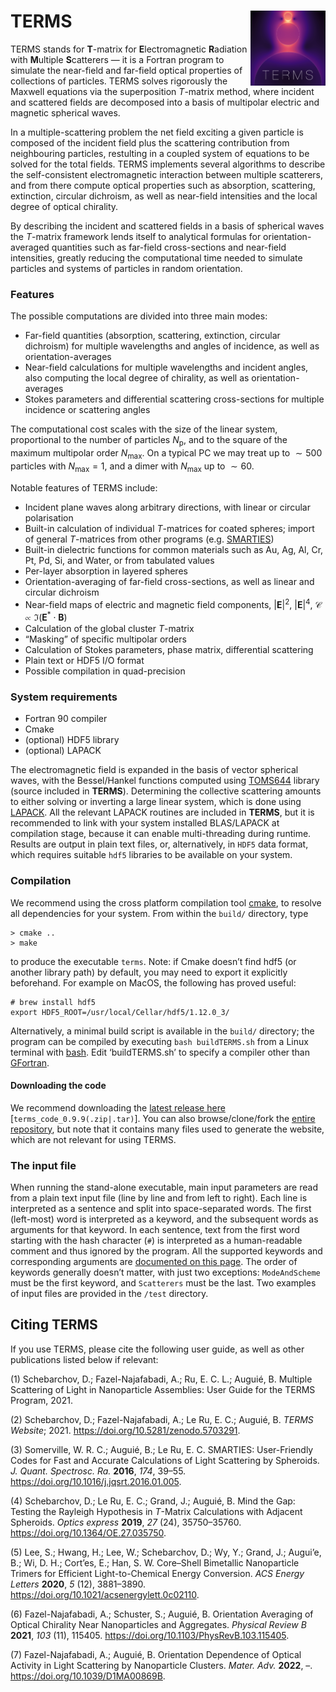 
<!-- Index.md is generated from Index.Rmd. Please edit that file -->

# TERMS <img src="man/figures/logo.png" width="120" align="right" />

TERMS stands for **T**-matrix for **E**lectromagnetic **R**adiation with
**M**ultiple **S**catterers — it is a Fortran program to simulate the
near-field and far-field optical properties of collections of particles.
TERMS solves rigorously the Maxwell equations via the superposition
*T*-matrix method, where incident and scattered fields are decomposed
into a basis of multipolar electric and magnetic spherical waves.

In a multiple-scattering problem the net field exciting a given particle
is composed of the incident field plus the scattering contribution from
neighbouring particles, restulting in a coupled system of equations to
be solved for the total fields. TERMS implements several algorithms to
describe the self-consistent electromagnetic interaction between
multiple scatterers, and from there compute optical properties such as
absorption, scattering, extinction, circular dichroism, as well as
near-field intensities and the local degree of optical chirality.

By describing the incident and scattered fields in a basis of spherical
waves the *T*-matrix framework lends itself to analytical formulas for
orientation-averaged quantities such as far-field cross-sections and
near-field intensities, greatly reducing the computational time needed
to simulate particles and systems of particles in random orientation.

### Features

The possible computations are divided into three main modes:

-   Far-field quantities (absorption, scattering, extinction, circular
    dichroism) for multiple wavelengths and angles of incidence, as well
    as orientation-averages
-   Near-field calculations for multiple wavelengths and incident
    angles, also computing the local degree of chirality, as well as
    orientation-averages
-   Stokes parameters and differential scattering cross-sections for
    multiple incidence or scattering angles

The computational cost scales with the size of the linear system,
proportional to the number of particles *N*<sub>p</sub>, and to the
square of the maximum multipolar order *N*<sub>max</sub>. On a typical
PC we may treat up to  ∼ 500 particles with *N*<sub>max</sub> = 1, and a
dimer with *N*<sub>max</sub> up to  ∼ 60.

Notable features of TERMS include:

-   Incident plane waves along arbitrary directions, with linear or
    circular polarisation
-   Built-in calculation of individual *T*-matrices for coated spheres;
    import of general *T*-matrices from other programs
    (e.g. [SMARTIES](https://www.victoria.ac.nz/scps/research/research-groups/raman-lab/numerical-tools/smarties))
-   Built-in dielectric functions for common materials such as Au, Ag,
    Al, Cr, Pt, Pd, Si, and Water, or from tabulated values
-   Per-layer absorption in layered spheres
-   Orientation-averaging of far-field cross-sections, as well as linear
    and circular dichroism
-   Near-field maps of electric and magnetic field components,
    \|**E**\|<sup>2</sup>, \|**E**\|<sup>4</sup>,
    𝒞 ∝ ℑ(**E**<sup>\*</sup> ⋅ **B**)
-   Calculation of the global cluster *T*-matrix
-   “Masking” of specific multipolar orders
-   Calculation of Stokes parameters, phase matrix, differential
    scattering
-   Plain text or HDF5 I/O format
-   Possible compilation in quad-precision

### System requirements

-   Fortran 90 compiler
-   Cmake
-   (optional) HDF5 library
-   (optional) LAPACK

The electromagnetic field is expanded in the basis of vector spherical
waves, with the Bessel/Hankel functions computed using
[TOMS644](http://www.netlib.org/toms-2014-06-10/644) library (source
included in **TERMS**). Determining the collective scattering amounts to
either solving or inverting a large linear system, which is done using
[LAPACK](http://www.netlib.org/lapack/). All the relevant LAPACK
routines are included in **TERMS**, but it is recommended to link with
your system installed BLAS/LAPACK at compilation stage, because it can
enable multi-threading during runtime.  
Results are output in plain text files, or, alternatively, in `HDF5`
data format, which requires suitable `hdf5` libraries to be available on
your system.

### Compilation

We recommend using the cross platform compilation tool
[cmake](https://cmake.org/), to resolve all dependencies for your
system. From within the `build/` directory, type

    > cmake ..
    > make

to produce the executable `terms`. Note: if Cmake doesn’t find hdf5 (or
another library path) by default, you may need to export it explicitly
beforehand. For example on MacOS, the following has proved useful:

    # brew install hdf5
    export HDF5_ROOT=/usr/local/Cellar/hdf5/1.12.0_3/

Alternatively, a minimal build script is available in the `build/`
directory; the program can be compiled by executing `bash buildTERMS.sh`
from a Linux terminal with [bash](https://www.gnu.org/software/bash/).
Edit ‘buildTERMS.sh’ to specify a compiler other than
[GFortran](https://gcc.gnu.org/wiki/GFortran).

#### Downloading the code

We recommend downloading the [latest release
here](https://github.com/nano-optics/terms/releases)
\[`terms_code_0.9.9(.zip|.tar)`\]. You can also browse/clone/fork the
[entire repository](https://github.com/nano-optics/terms), but note that
it contains many files used to generate the website, which are not
relevant for using TERMS.

### The input file

When running the stand-alone executable, main input parameters are read
from a plain text input file (line by line and from left to right). Each
line is interpreted as a sentence and split into space-separated words.
The first (left-most) word is interpreted as a keyword, and the
subsequent words as arguments for that keyword. In each sentence, text
from the first word starting with the hash character (`#`) is
interpreted as a human-readable comment and thus ignored by the program.
All the supported keywords and corresponding arguments are [documented
on this page](http://nano-optics.ac.nz/terms/articles/Keywords.html).
The order of keywords generally doesn’t matter, with just two
exceptions: `ModeAndScheme` must be the first keyword, and `Scatterers`
must be the last. Two examples of input files are provided in the
`/test` directory.

## Citing TERMS

If you use TERMS, please cite the following user guide, as well as other
publications listed below if relevant:

<div style="display: none;">

<sup>1</sup>,,<sup>2</sup>,<sup>3</sup>,<sup>4</sup>,<sup>5</sup>,<sup>6</sup>,<sup>**Fazel-Najafabadi:2021ud?**</sup>,<sup>7</sup>
Herran:2021wh

</div>

<div id="refs" class="references csl-bib-body">

<div id="ref-Schebarchov:2021wc" class="csl-entry">

<span class="csl-left-margin">(1) </span><span
class="csl-right-inline">Schebarchov, D.; Fazel-Najafabadi, A.; Ru, E.
C. L.; Auguié, B. Multiple Scattering of Light in Nanoparticle
Assemblies: User Guide for the TERMS Program, 2021.</span>

</div>

<div id="ref-Schebarchov:2021ut" class="csl-entry">

<span class="csl-left-margin">(2) </span><span
class="csl-right-inline">Schebarchov, D.; Fazel-Najafabadi, A.; Le Ru,
E. C.; Auguié, B. *TERMS Website*; 2021.
<https://doi.org/10.5281/zenodo.5703291>.</span>

</div>

<div id="ref-Somerville:2016aa" class="csl-entry">

<span class="csl-left-margin">(3) </span><span
class="csl-right-inline">Somerville, W. R. C.; Auguié, B.; Le Ru, E. C.
SMARTIES: User-Friendly Codes for Fast and Accurate Calculations of
Light Scattering by Spheroids. *J. Quant. Spectrosc. Ra.* **2016**,
*174*, 39–55. <https://doi.org/10.1016/j.jqsrt.2016.01.005>.</span>

</div>

<div id="ref-schebarchov2019mind" class="csl-entry">

<span class="csl-left-margin">(4) </span><span
class="csl-right-inline">Schebarchov, D.; Le Ru, E. C.; Grand, J.;
Auguié, B. Mind the Gap: Testing the Rayleigh Hypothesis in *T*-Matrix
Calculations with Adjacent Spheroids. *Optics express* **2019**, *27*
(24), 35750–35760. <https://doi.org/10.1364/OE.27.035750>.</span>

</div>

<div id="ref-Lee:2020aa" class="csl-entry">

<span class="csl-left-margin">(5) </span><span
class="csl-right-inline">Lee, S.; Hwang, H.; Lee, W.; Schebarchov, D.;
Wy, Y.; Grand, J.; Augui’e, B.; Wi, D. H.; Cort’es, E.; Han, S. W.
Core–Shell Bimetallic Nanoparticle Trimers for Efficient
Light-to-Chemical Energy Conversion. *ACS Energy Letters* **2020**, *5*
(12), 3881–3890. <https://doi.org/10.1021/acsenergylett.0c02110>.</span>

</div>

<div id="ref-fazel2021orientation" class="csl-entry">

<span class="csl-left-margin">(6) </span><span
class="csl-right-inline">Fazel-Najafabadi, A.; Schuster, S.; Auguié, B.
Orientation Averaging of Optical Chirality Near Nanoparticles and
Aggregates. *Physical Review B* **2021**, *103* (11), 115405.
<https://doi.org/10.1103/PhysRevB.103.115405>.</span>

</div>

<div id="ref-Fazel-Najafabadi:2022ud" class="csl-entry">

<span class="csl-left-margin">(7) </span><span
class="csl-right-inline">Fazel-Najafabadi, A.; Auguié, B. Orientation
Dependence of Optical Activity in Light Scattering by Nanoparticle
Clusters. *Mater. Adv.* **2022**, –.
<https://doi.org/10.1039/D1MA00869B>.</span>

</div>

</div>
